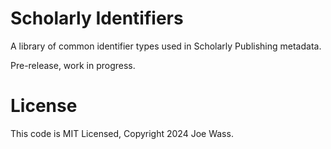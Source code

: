 # Scholarly Identifiers

A library of common identifier types used in Scholarly Publishing metadata.

Pre-release, work in progress.

# License

This code is MIT Licensed, Copyright 2024 Joe Wass.
